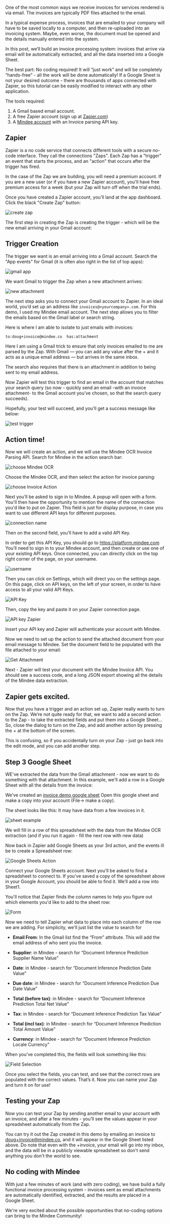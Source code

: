 One of the most common ways we receive invoices for services rendered is via email.  The invoices are typically PDF files attached to the email.

In a typical expense process, invoices that are emailed to your company will have to be saved locally to a computer, and then re-uploaded into an invoicing system.  Maybe, even worse, the document must be opened and the details manually entered into the system.

In this post, we’ll build an invoice processing system: invoices that arrive via email will be automatically extracted, and all the data inserted into a Google Sheet.  

The best part: No coding required!  It will “just work” and will be completely “hands-free” - all the work will be done automatically!  If a Google Sheet is not your desired outcome - there are thousands of apps connected with Zapier, so this tutorial can be easily modified to interact with any other application.

The tools required:

1. A Gmail based email account.  
2. A free Zapier account (sign up at [Zapier.com](https://zapier.com))
3. A [Mindee account](https://platform.mindee.com) with an Invoice parsing API key.

## Zapier

Zapier is a no code service that connects different tools with a secure no-code interface. 
They call the connections "Zaps".  Each Zap has a "trigger" an event that starts the process, and an "action" that occurs after the trigger has fired.

In the case of the Zap we are building, you will need a premium account.
If you are a new user (or if you have a new Zapier account), you'll have free premium access for a week (but your Zap will turn off when the trial ends).

Once you have created a Zapier account, you’ll land at the app dashboard.  Click the black "Create Zap" button:

![create zap](https://raw.githubusercontent.com/mindee/integration-zapier/main/docs/img/9e5a045-Screenshot_2021-10-06_at_19.32.06.png)

The first step in creating the Zap is creating the trigger - which will be the new email arriving in your Gmail account:


## Trigger Creation

The trigger we want is an email arriving into a Gmail account. 
Search the "App events" for Gmail (it is often also right in the list of top apps):

![gmail app](https://raw.githubusercontent.com/mindee/integration-zapier/main/docs/img/98ee99f-Screenshot_2021-10-06_at_19.32.54.png)

We want Gmail to trigger the Zap when a new attachment arrives:

![new attachment](https://raw.githubusercontent.com/mindee/integration-zapier/main/docs/img/d5b3242-Screenshot_2021-10-06_at_19.34.17.png)

The next step asks you to connect your Gmail account to Zapier.
In an ideal world, you’d set up an address like ```invoices@<yourcompany>.com```.
For this demo, I used my Mindee email account.
The next step allows you to filter the emails based on the Gmail label or search string.

Here is where I am able to isolate to just emails with invoices:

```
to:doug+invoice@mindee.co  has:attachment 
```

Here I am using a Gmail trick to ensure that only invoices emailed to me are parsed by the Zap.
With Gmail — you can add any value after the + and it acts as a unique email address — but arrives in the same inbox. 

The search also requires that there is an attachment in addition to being sent to my email address.

Now Zapier will test this trigger to find an email in the account that matches your search query (so now - quickly send an email -with an invoice attachment- to the Gmail account you’ve chosen, so that the search query succeeds).

Hopefully, your test will succeed, and you'll get a success message like below:

![test trigger](https://raw.githubusercontent.com/mindee/integration-zapier/main/docs/img/3b4dc17-Screenshot_2021-10-06_at_19.39.25.png)

## Action time!

Now we will create an action, and we will use the Mindee OCR Invoice Parsing API.
Search for Mindee in the action search bar:

![choose Mindee OCR](https://raw.githubusercontent.com/mindee/integration-zapier/main/docs/img/2787e13-Screenshot_2021-10-06_at_19.40.22.png)

Choose the Mindee OCR, and then select the action for invoice parsing:

![choose Invoice Action](https://raw.githubusercontent.com/mindee/integration-zapier/main/docs/img/3b104e0-Screenshot_2021-10-06_at_19.42.19.png)

Next you’ll be asked to sign in to Mindee.  A popup will open with a form.
You'll then have the opportunity to mention the name of the connection you'd like to put on Zapier.
This field is just for display purpose, in case you want to use different API keys for different purposes.

![connection name](https://raw.githubusercontent.com/mindee/integration-zapier/main/docs/img/zapier-connection.png)

Then on the second field, you'll have to add a valid API Key.

In order to get this API Key, you should go to https://platform.mindee.com
You’ll need to sign in to your Mindee account, and then create or use one of your existing API keys.
Once connected, you can directly click on the top right corner of the page, on your username. 

![username](https://raw.githubusercontent.com/mindee/integration-zapier/main/docs/img/username.png)

Then you can click on Settings, which will direct you on the settings page.
On this page, click on API keys, on the left of your screen, in order to have access to all your valid API Keys. 

![API Key](https://raw.githubusercontent.com/mindee/integration-zapier/main/docs/img/API-keys.png)

Then, copy the key and paste it on your Zapier connection page.

![API key Zapier](https://raw.githubusercontent.com/mindee/integration-zapier/main/docs/img/API-Key-Zapier.png)

Insert your API key and Zapier will authenticate your account with Mindee.

Now we need to set up the action to send the attached document from your email message to Mindee.
Set the document field to be populated with the file attached to your email:

![Get Attachment](https://raw.githubusercontent.com/mindee/integration-zapier/main/docs/img/e09c8b7-Screenshot_2021-10-06_at_19.50.10.png)

Next - Zapier will test your document with the Mindee Invoice API.
You should see a success code, and a long JSON export showing all the details of the Mindee data extraction.

## Zapier gets excited.

Now that you have a trigger and an action set up, Zapier really wants to turn on the Zap.
We’re not quite ready for that, we want to add a second action to the Zap - to take the extracted fields and put them into a Google Sheet...
So, close the dialog to turn on the Zap, and add another action by pressing the + at the bottom of the screen.

This is confusing, so if you accidentally turn on your Zap - just go back into the edit mode, and you can add another step.

## Step 3 Google Sheet

WE've extracted the data from the Gmail attachment - now we want to do something with that attachment.
In this example, we'll add a row in a Google Sheet with all the details from the invoice:

We’ve created an [invoice demo google sheet](https://docs.google.com/spreadsheets/d/1akRuxXM104pXTrQlBVFTkFaerV75xOGcXz5soREJ4E4/edit?usp=sharing) Open this google sheet and make a copy into your account (File-> make a copy).

The sheet looks like this: It may have data from a few invoices in it.

![sheet example](https://raw.githubusercontent.com/mindee/integration-zapier/main/docs/img/f486c7c-Screenshot_2021-10-06_at_19.53.26.png)

We will fill in a row of this spreadsheet with the data from the Mindee OCR extraction (and if you run it again - fill the next row with new data)

Now back in Zapier add Google Sheets as your 3rd action, and the events ill be to create a Spreadsheet row:

![Google Sheets Action](https://raw.githubusercontent.com/mindee/integration-zapier/main/docs/img/73cc62a-Screenshot_2021-10-06_at_19.55.19.png)

Connect your Google Sheets account. Next you'll be asked to find a spreadsheet to connect to.
If you've saved a copy of the spreadsheet above in your Google Account, you should be able to find it.  We’ll add a row into Sheet1.

You'll notice that Zapier finds the column names to help you figure out which elements you'd like to add to the sheet row:

![Form](https://raw.githubusercontent.com/mindee/integration-zapier/main/docs/img/9450b40-Screenshot_2021-10-06_at_19.57.38.png)

Now we need to tell Zapier what data to place into each column of the row we are adding.
For simplicity, we'll just list the value to search for

* **Email From**: In the Gmail list find the “From” attribute. This will add the email address of who sent you the invoice.

* **Supplier**: in Mindee - search for “Document Inference Prediction Supplier Name Value”  
* **Date**: in Mindee - search for “Document Inference Prediction Date Value”
* **Due date**: in Mindee - search for “Document Inference Prediction  Due Date Value”
* **Total (before tax)**: in Mindee - search for “Document Inference Prediction  Total Net Value”
* **Tax**: in Mindee - search for “Document Inference Prediction  Tax Value”
* **Total (incl tax)**: in Mindee - search for “Document Inference Prediction  Total Amount Value”
* **Currency**: in Mindee - search for “Document Inference Prediction  Locale Currency"

When you've completed this, the fields will look something like this:

![Field Selection](https://raw.githubusercontent.com/mindee/integration-zapier/main/docs/img/0cb523b-Screenshot_2021-10-06_at_20.04.49.png)

Once you select the fields, you can test, and see that the correct rows are populated with the correct values.
That’s it. Now you can name your Zap and turn it on for use!

## Testing your Zap

Now you can test your Zap by sending another email to your account with an invoice, and after a few minutes - you’ll see the values appear in your spreadsheet automatically from the Zap.

You can try it out the Zap created in this demo by emailing an invoice to doug+invoice@mindee.co, and it will appear in the Google Sheet listed above.
Do note that even with the +invoice, your email will go into my inbox, and the data will be in a publicly viewable spreadsheet so don't send anything you don't the world to see.

## No coding with Mindee

With just a few minutes of work (and with zero coding), we have build a fully functional invoice processing system - invoices sent as email attachments are automatically identified, extracted, and the results are placed in a Google Sheet.

We're very excited about the possible opportunities that no-coding options can bring to the Mindee Community!
